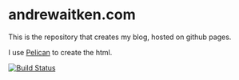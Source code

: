 andrewaitken.com
================

This is the repository that creates my blog, hosted on github pages.

I use [Pelican][1] to create the html.

[![Build Status](https://travis-ci.org/AndyA13/AndyA13.github.io.svg?branch=source)](https://travis-ci.org/AndyA13/AndyA13.github.io)

[1]: http://blog.getpelican.com/
